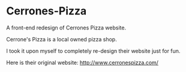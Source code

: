 # Cerrones-Pizza
 A front-end redesign of Cerrones Pizza website.

Cerrone's Pizza is a local owned pizza shop.

I took it upon myself to completely re-design their website just for fun.

Here is their original website: http://www.cerronespizza.com/

